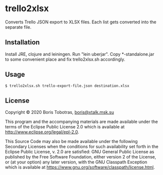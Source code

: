 # trello2xlsx

Converts Trello JSON export to XLSX files. Each list gets converted into the separate file.

## Installation

Install JRE, clojure and leiningen. Run "lein uberjar". Copy *-standalone.jar to some convenient place and fix trello2xlsx.sh accordingly.

## Usage

    $ trello2xlsx.sh trello-export-file.json destination.xlsx

## License

Copyright © 2020 Boris Tobotras, boris@xtalk.msk.su

This program and the accompanying materials are made available under the
terms of the Eclipse Public License 2.0 which is available at
http://www.eclipse.org/legal/epl-2.0.

This Source Code may also be made available under the following Secondary
Licenses when the conditions for such availability set forth in the Eclipse
Public License, v. 2.0 are satisfied: GNU General Public License as published by
the Free Software Foundation, either version 2 of the License, or (at your
option) any later version, with the GNU Classpath Exception which is available
at https://www.gnu.org/software/classpath/license.html.
